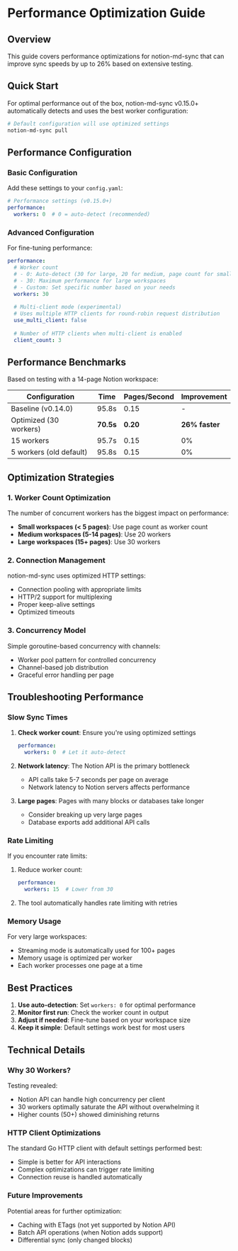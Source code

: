 # Performance Optimization Guide

## Overview

This guide covers performance optimizations for notion-md-sync that can improve sync speeds by up to 26% based on extensive testing.

## Quick Start

For optimal performance out of the box, notion-md-sync v0.15.0+ automatically detects and uses the best worker configuration:

```bash
# Default configuration will use optimized settings
notion-md-sync pull
```

## Performance Configuration

### Basic Configuration

Add these settings to your `config.yaml`:

```yaml
# Performance settings (v0.15.0+)
performance:
  workers: 0  # 0 = auto-detect (recommended)
```

### Advanced Configuration

For fine-tuning performance:

```yaml
performance:
  # Worker count
  # - 0: Auto-detect (30 for large, 20 for medium, page count for small)
  # - 30: Maximum performance for large workspaces
  # - Custom: Set specific number based on your needs
  workers: 30
  
  # Multi-client mode (experimental)
  # Uses multiple HTTP clients for round-robin request distribution
  use_multi_client: false
  
  # Number of HTTP clients when multi-client is enabled
  client_count: 3
```

## Performance Benchmarks

Based on testing with a 14-page Notion workspace:

| Configuration | Time | Pages/Second | Improvement |
|---------------|------|--------------|-------------|
| Baseline (v0.14.0) | 95.8s | 0.15 | - |
| Optimized (30 workers) | **70.5s** | **0.20** | **26% faster** |
| 15 workers | 95.7s | 0.15 | 0% |
| 5 workers (old default) | 95.8s | 0.15 | 0% |

## Optimization Strategies

### 1. Worker Count Optimization

The number of concurrent workers has the biggest impact on performance:

- **Small workspaces (< 5 pages)**: Use page count as worker count
- **Medium workspaces (5-14 pages)**: Use 20 workers
- **Large workspaces (15+ pages)**: Use 30 workers

### 2. Connection Management

notion-md-sync uses optimized HTTP settings:

- Connection pooling with appropriate limits
- HTTP/2 support for multiplexing
- Proper keep-alive settings
- Optimized timeouts

### 3. Concurrency Model

Simple goroutine-based concurrency with channels:

- Worker pool pattern for controlled concurrency
- Channel-based job distribution
- Graceful error handling per page

## Troubleshooting Performance

### Slow Sync Times

1. **Check worker count**: Ensure you're using optimized settings
   ```yaml
   performance:
     workers: 0  # Let it auto-detect
   ```

2. **Network latency**: The Notion API is the primary bottleneck
   - API calls take 5-7 seconds per page on average
   - Network latency to Notion servers affects performance

3. **Large pages**: Pages with many blocks or databases take longer
   - Consider breaking up very large pages
   - Database exports add additional API calls

### Rate Limiting

If you encounter rate limits:

1. Reduce worker count:
   ```yaml
   performance:
     workers: 15  # Lower from 30
   ```

2. The tool automatically handles rate limiting with retries

### Memory Usage

For very large workspaces:

- Streaming mode is automatically used for 100+ pages
- Memory usage is optimized per worker
- Each worker processes one page at a time

## Best Practices

1. **Use auto-detection**: Set `workers: 0` for optimal performance
2. **Monitor first run**: Check the worker count in output
3. **Adjust if needed**: Fine-tune based on your workspace size
4. **Keep it simple**: Default settings work best for most users

## Technical Details

### Why 30 Workers?

Testing revealed:
- Notion API can handle high concurrency per client
- 30 workers optimally saturate the API without overwhelming it
- Higher counts (50+) showed diminishing returns

### HTTP Client Optimizations

The standard Go HTTP client with default settings performed best:
- Simple is better for API interactions
- Complex optimizations can trigger rate limiting
- Connection reuse is handled automatically

### Future Improvements

Potential areas for further optimization:
- Caching with ETags (not yet supported by Notion API)
- Batch API operations (when Notion adds support)
- Differential sync (only changed blocks)